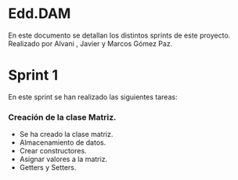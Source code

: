 # Edd.DAM
<!DOCTYPE html>
<html lang="es">
    <head>
        <meta charset="UTF-8" />
    </head>
    <body>
      <p>En este documento se detallan los distintos sprints de este proyecto. Realizado por Alvani , Javier y Marcos Gómez Paz.</p>  
      <h1>Sprint 1</h1>
      <p>En este sprint se han realizado las siguientes tareas:</p>
      <h3>Creación de la clase Matriz.</h3>
      <ul>
        <li>Se ha creado la clase matriz.</li>
        <li>Almacenamiento de datos.</li>
        <li>Crear constructores.</li>
        <li>Asignar valores a la matriz.</li>
        <li>Getters y Setters.</li>
      </ul>
    </body>
</html>
